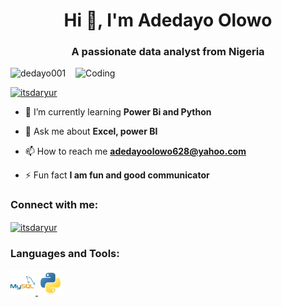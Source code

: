 <h1 align="center">Hi 👋, I'm Adedayo Olowo</h1>
<h3 align="center">A passionate data analyst from Nigeria</h3>
<img align="right" alt="Coding" width="400" src="https://camo.githubusercontent.com/7de37139d0b4c1ce40865e799b446c0e963a3dd8fb68d239707237c40604fa3d/68747470733a2f2f63646e2e6472696262626c652e636f6d2f75736572732f3733303730332f73637265656e73686f74732f363538313234332f6176656e746f2e676966.gif">

<p align="left"> <img src="https://komarev.com/ghpvc/?username=dedayo001&label=Profile%20views&color=0e75b6&style=flat" alt="dedayo001" /> </p>

<p align="left"> <a href="https://twitter.com/itsdaryur" target="blank"><img src="https://img.shields.io/twitter/follow/itsdaryur?logo=twitter&style=for-the-badge" alt="itsdaryur" /></a> </p>

- 🌱 I’m currently learning **Power Bi and Python**

- 💬 Ask me about **Excel, power BI**

- 📫 How to reach me **adedayoolowo628@yahoo.com**

- ⚡ Fun fact **I am fun and good communicator**

<h3 align="left">Connect with me:</h3>
<p align="left">
<a href="https://twitter.com/itsdaryur" target="blank"><img align="center" src="https://raw.githubusercontent.com/rahuldkjain/github-profile-readme-generator/master/src/images/icons/Social/twitter.svg" alt="itsdaryur" height="30" width="40" /></a>
</p>

<h3 align="left">Languages and Tools:</h3>
<p align="left"> <a href="https://www.mysql.com/" target="_blank" rel="noreferrer"> <img src="https://raw.githubusercontent.com/devicons/devicon/master/icons/mysql/mysql-original-wordmark.svg" alt="mysql" width="40" height="40"/> </a> <a href="https://www.python.org" target="_blank" rel="noreferrer"> <img src="https://raw.githubusercontent.com/devicons/devicon/master/icons/python/python-original.svg" alt="python" width="40" height="40"/> </a> </p>


